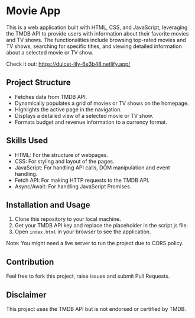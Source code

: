 # Movie App

This is a web application built with HTML, CSS, and JavaScript, leveraging the TMDB API to provide users with information about their favorite movies and TV shows. The functionalities include browsing top-rated movies and TV shows, searching for specific titles, and viewing detailed information about a selected movie or TV show.

Check it out: https://dulcet-lily-6e3b48.netlify.app/

## Project Structure

- Fetches data from TMDB API.
- Dynamically populates a grid of movies or TV shows on the homepage.
- Highlights the active page in the navigation.
- Displays a detailed view of a selected movie or TV show.
- Formats budget and revenue information to a currency format.

## Skills Used 

- HTML: For the structure of webpages.
- CSS: For styling and layout of the pages.
- JavaScript: For handling API calls, DOM manipulation and event handling.
- Fetch API: For making HTTP requests to the TMDB API.
- Async/Await: For handling JavaScript Promises.
  
## Installation and Usage

1. Clone this repository to your local machine.
2. Get your TMDB API key and replace the placeholder in the script.js file.
3. Open `index.html` in your browser to see the application.

Note: You might need a live server to run the project due to CORS policy.

## Contribution

Feel free to fork this project, raise issues and submit Pull Requests.

## Disclaimer

This project uses the TMDB API but is not endorsed or certified by TMDB.
